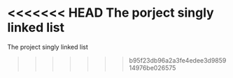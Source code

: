 <<<<<<< HEAD
The porject singly linked list
=======
The project singly linked list
>>>>>>> b95f23db96a2a3fe4edee3d985914976be026575
